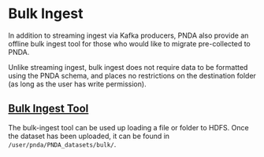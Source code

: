 # Bulk Ingest

In addition to streaming ingest via Kafka producers, PNDA also provide an offline bulk ingest tool for those who would like to migrate pre-collected to PNDA. 

Unlike streaming ingest, bulk ingest does not require data to be formatted using the PNDA schema, and places no restrictions on the destination folder (as long as the user has write permission). 

## [Bulk Ingest Tool](https://github.com/pndaproject/platform-tools/bulkingest/blob/master/README.md)

The bulk-ingest tool can be used up loading a file or folder to HDFS. Once the dataset has been uploaded, it can be found in `/user/pnda/PNDA_datasets/bulk/`.
